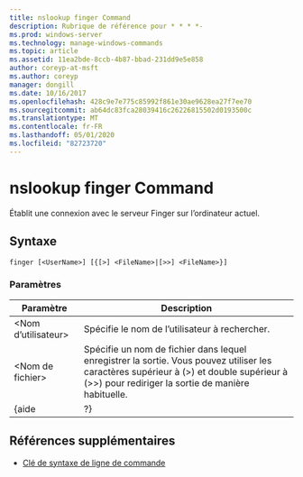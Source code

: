```yaml
---
title: nslookup finger Command
description: Rubrique de référence pour * * * *-
ms.prod: windows-server
ms.technology: manage-windows-commands
ms.topic: article
ms.assetid: 11ea2bde-8ccb-4b87-bbad-231dd9e5e858
author: coreyp-at-msft
ms.author: coreyp
manager: dongill
ms.date: 10/16/2017
ms.openlocfilehash: 428c9e7e775c85992f861e30ae9628ea27f7ee70
ms.sourcegitcommit: ab64dc83fca28039416c26226815502d0193500c
ms.translationtype: MT
ms.contentlocale: fr-FR
ms.lasthandoff: 05/01/2020
ms.locfileid: "82723720"
---
```

# <a name="nslookup-finger-command"></a>nslookup finger Command



Établit une connexion avec le serveur Finger sur l’ordinateur actuel.

## <a name="syntax"></a>Syntaxe

```
finger [<UserName>] [{[>] <FileName>|[>>] <FileName>}]
```

### <a name="parameters"></a>Paramètres

|  Paramètre  |                                                                               Description                                                                               |
|-------------|-------------------------------------------------------------------------------------------------------------------------------------------------------------------------|
| \<Nom d’utilisateur> |                                                               Spécifie le nom de l’utilisateur à rechercher.                                                                |
| \<Nom de fichier> | Spécifie un nom de fichier dans lequel enregistrer la sortie. Vous pouvez utiliser les caractères supérieur à (>) et double supérieur à (>>) pour rediriger la sortie de manière habituelle. |
|    {aide    |                                                                                   ?}                                                                                    |

## <a name="additional-references"></a>Références supplémentaires

- [Clé de syntaxe de ligne de commande](command-line-syntax-key.md)